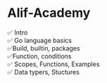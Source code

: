 # Alif-Academy
:white_check_mark: Intro <br/>
:white_check_mark: Go language basics <br/>
:white_check_mark:Build, builtin, packages <br/>
:white_check_mark:Function, conditions <br/>
:white_check_mark: Scopes, Functions, Examples <br/>
:white_check_mark: Data typers, Stuctures <br/>

